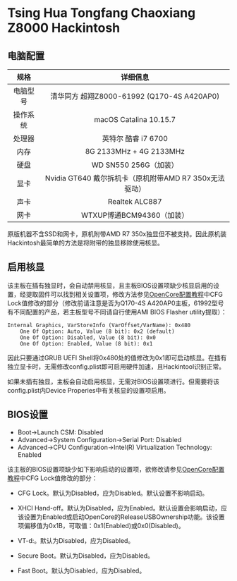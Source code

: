 # Tsing Hua Tongfang Chaoxiang Z8000 Hackintosh
## 电脑配置
|规格|详细信息|
|:-: |:-:|
|电脑型号|清华同方 超翔Z8000-61992 (Q170-4S A420AP0)|
|操作系统|macOS Catalina 10.15.7|
|处理器|英特尔 酷睿 i7 6700|
|内存|8G 2133MHz + 4G 2133MHz|
|硬盘|WD SN550 256G（加装）|
|显卡|Nvidia GT640 戴尔拆机卡（原机附带AMD R7 350x无法驱动）|
|声卡|Realtek ALC887|
|网卡|WTXUP博通BCM94360（加装）|

原版机器不含SSD和网卡，原机附带AMD R7 350x独显但不被支持。因此原机装Hackintosh最简单的方法是将附带的独显移除使用核显。

## 启用核显
该主板在插有独显时，会自动禁用核显，且主板BIOS设置项缺少核显启用的设置，经提取固件可以找到相关设置项，修改方法参见[OpenCore配置教程](https://github.com/acidanthera/OpenCorePkg/raw/master/Docs/Configuration.pdf)中CFG Lock值修改的部分（修改前请注意是否为Q170-4S A420AP0主板，61992型号有不同配置的产品，若主板型号不同请自行使用AMI BIOS Flasher utility提取）：
```
Internal Graphics, VarStoreInfo (VarOffset/VarName): 0x480
 	One Of Option: Auto, Value (8 bit): 0x2 (default) 
	One Of Option: Disabled, Value (8 bit): 0x0
 	One Of Option: Enabled, Value (8 bit): 0x1
```
因此只要通过GRUB UEFI Shell将0x480处的值修改为0x1即可启动核显。在插有独立显卡时，无需修改config.plist即可启用硬件加速，且Hackintool识别正常。

如果未插有独显，主板会自动启用核显，无需对BIOS设置项进行。但需要将该config.plist内Device Properies中有关核显的设置项启用。

## BIOS设置

* Boot->Launch CSM: Disabled
* Advanced->System Configuration->Serial Port: Disabled
* Advanced->CPU Configuration->Intel(R) Virtualization Technology: Enabled

该主板的BIOS设置项缺少如下影响启动的设置项，欲修改请参见[OpenCore配置教程](https://github.com/acidanthera/OpenCorePkg/raw/master/Docs/Configuration.pdf)中CFG Lock值修改的部分：

* CFG Lock。默认为Disabled，应为Disabled。默认设置不影响启动。
* XHCI Hand-off。默认为Disabled，应为Enabled。默认设置会影响启动，应该设置为Enabled或启动OpenCore的ReleaseUSBOwnership功能。该设置项偏移值为0x1B，可取值：0x1(Enabled)或0x0(Disabled)。

* VT-d:。默认为Disabled，应为Disabled。
* Secure Boot。默认为Disabled，应为Disabled。
* Fast Boot。默认为Disabled，应为Disabled。

